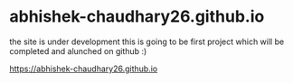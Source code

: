 # abhishek-chaudhary26.github.io


the site is under development this is going to be first project which will be completed and alunched on github :)

https://abhishek-chaudhary26.github.io